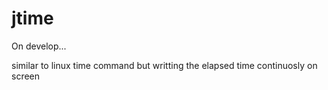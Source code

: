 # jtime

On develop...

similar to linux time command but writting the elapsed time continuosly on screen

